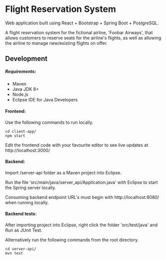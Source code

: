 # Flight Reservation System

Web application built using React + Bootstrap + Spring Boot + PostgreSQL. 

A flight reservation system for the fictional airline, 'Foobar Airways', that allows customers to reserve seats for the airline's flights, as well as allowing the airline to manage new/existing flights on offer.

## Development
##### Requirements:
* Maven
* Java JDK 8+
* Node.js 
* Eclipse IDE for Java Developers

#### Frontend:
Use the following commands to run locally.
```
cd client-app/
npm start
```
Edit the frontend code with your favourite editor to see live updates at http://localhost:3000/

#### Backend:
Import /server-api folder as a Maven project into Eclipse.

Run the file 'src/main/java/server_api/Application.java' with Eclipse to start the Spring server locally.

Consuming backend endpoint URL's must begin with http://localhost:8080/ when running locally.

#### Backend tests:
After importing project into Eclipse, right click the folder 'src/test/java' and Run as JUnit Test. 

Alternatively run the following commands from the root directory.
```
cd server-api/
mvn test
```
